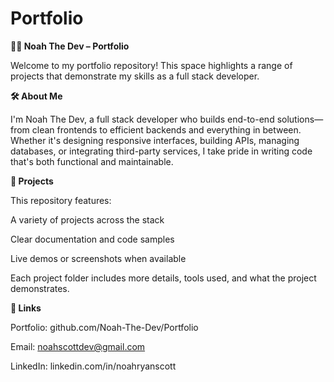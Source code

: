 # Portfolio
**👨‍💻 Noah The Dev – Portfolio**

Welcome to my portfolio repository! This space highlights a range of projects that demonstrate my skills as a full stack developer.

**🛠 About Me**

I'm Noah The Dev, a full stack developer who builds end-to-end solutions—from clean frontends to efficient backends and everything in between. Whether it's designing responsive interfaces, building APIs, managing databases, or integrating third-party services, I take pride in writing code that's both functional and maintainable.

**📂 Projects**

This repository features:

A variety of projects across the stack

Clear documentation and code samples

Live demos or screenshots when available

Each project folder includes more details, tools used, and what the project demonstrates.

**🔗 Links**

Portfolio: github.com/Noah-The-Dev/Portfolio

Email: noahscottdev@gmail.com

LinkedIn: linkedin.com/in/noahryanscott
